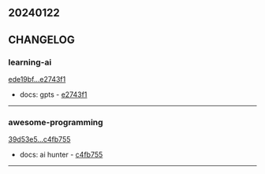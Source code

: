 ## 20240122

## CHANGELOG

### learning-ai

[ede19bf...e2743f1](https://github.com/zhbhun/learning-ai/compare/ede19bf...e2743f1)

* docs: gpts - [e2743f1](https://github.com/zhbhun/learning-ai/commit/e2743f1c70963052bace0e40bed38bea8acd4dd3)

---

### awesome-programming

[39d53e5...c4fb755](https://github.com/zhbhun/awesome-programming/compare/39d53e5...c4fb755)

* docs: ai hunter - [c4fb755](https://github.com/zhbhun/awesome-programming/commit/c4fb755a350ccf145cbfe37ea68e39000a850019)

---

